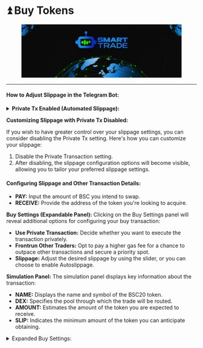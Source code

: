 # ⏫ Buy Tokens

<figure><img src="../.gitbook/assets/covergitbook (1).png" alt=""><figcaption></figcaption></figure>

***

#### How to Adjust Slippage in the Telegram Bot:

<details>

<summary><strong>Private Tx Enabled (Automated Slippage):</strong></summary>

When the Private Transaction (Private Tx) feature is enabled, the slippage is automatically set to 10%. This setting is designed to safeguard transactions from potential sandwich attacks or frontrunning attempts.

</details>

**Customizing Slippage with Private Tx Disabled:**

If you wish to have greater control over your slippage settings, you can consider disabling the Private Tx setting. Here's how you can customize your slippage:

1. Disable the Private Transaction setting.
2. After disabling, the slippage configuration options will become visible, allowing you to tailor your preferred slippage settings.

#### **Configuring Slippage and Other Transaction Details:**

* **PAY:** Input the amount of BSC you intend to swap.
* **RECEIVE:** Provide the address of the token you're looking to acquire.

**Buy Settings (Expandable Panel):** Clicking on the Buy Settings panel will reveal additional options for configuring your buy transaction:

* **Use Private Transaction:** Decide whether you want to execute the transaction privately.
* **Frontrun Other Traders:** Opt to pay a higher gas fee for a chance to outpace other transactions and secure a priority spot.
* **Slippage:** Adjust the desired slippage by using the slider, or you can choose to enable Autoslippage.

**Simulation Panel:** The simulation panel displays key information about the transaction:

* **NAME:** Displays the name and symbol of the BSC20 token.
* **DEX:** Specifies the pool through which the trade will be routed.
* **AMOUNT:** Estimates the amount of the token you are expected to receive.
* **SLIP:** Indicates the minimum amount of the token you can anticipate obtaining.

<details>

<summary>Expanded Buy Settings:</summary>

* **Honeypot Detector:** Unibot employs an automatic check to determine if a token is a potential honeypot or scam token. A red bug icon indicates a token to avoid.&#x20;
* **Pending Notification:** A notification will appear in the top-right corner of your screen once the transaction is broadcast.
* **Success Notification:** A notification will also be displayed when the transaction is successfully included in the Binance Smart Chain network.

Remember that adjusting any of the Buy Settings will automatically trigger a re-simulation of the transaction. This comprehensive system allows you to fine-tune your trading experience within the Smart Trade-BOT Telegram Bot for optimal results.

</details>

